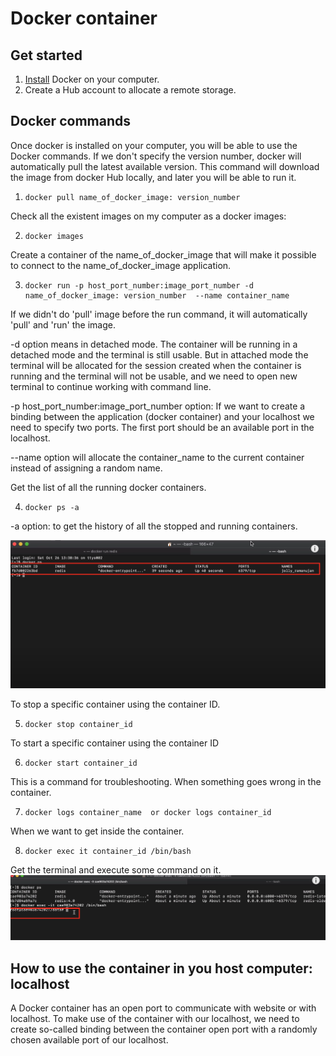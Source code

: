 # Docker container
## Get started
1. [Install](https://docs.docker.com/desktop/install/mac-install/) Docker on your computer.
2. Create a Hub account to allocate a remote storage.

## Docker commands
Once docker is installed on your computer, you will be able to use the Docker commands.
If we don't specify the version number, docker will automatically pull the latest available version.
This command will download the image from docker Hub locally, and later you will be able to run it.

1.     docker pull name_of_docker_image: version_number 

Check all the existent images on my computer as a docker images:

2.     docker images 

Create a container of the name_of_docker_image that will make it 
possible to connect to the name_of_docker_image application.

3.     docker run -p host_port_number:image_port_number -d name_of_docker_image: version_number  --name container_name

If we didn't do 'pull' image before the run command, it will automatically 'pull' and 'run' the image.

-d option means in detached mode. The container will be running in a detached mode and the terminal is still usable.
But in attached mode the terminal will be allocated for the session created when the container is running and the 
terminal will not be usable, and we need to open new terminal to continue working with command line.

-p host_port_number:image_port_number option: If we want to create a binding between the application 
(docker container) and your localhost we need to specify two ports. The first port should be
an available port in the localhost.

--name option will allocate the container_name to the current container instead of assigning a random name.

Get the list of all the running docker containers.

4.     docker ps -a

-a option: to get the history of all the stopped and running containers.

![Alt text](assets/docker_ps.png "docker ps command")

To stop a specific container using the container ID.

5.     docker stop container_id

To start a specific container using the container ID

6.     docker start container_id


This is a command for troubleshooting. When something goes wrong in the container. 

7.     docker logs container_name  or docker logs container_id


When we want to get inside the container.

8.     docker exec it container_id /bin/bash

Get the terminal and execute some command on it.
![Alt text](assets/docker_exec_it.png "docker exe it command")

## How to use the container in you host computer: localhost
A Docker container has an open port to communicate with website or with localhost.
To make use of the container with our localhost, we need to create so-called binding between
the container open port with a randomly chosen available port of our localhost.